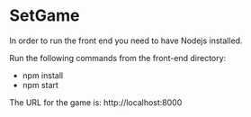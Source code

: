 # SetGame

In order to run the front end you need to have Nodejs installed.

Run the following commands from the front-end directory:
- npm install
- npm start

The URL for the game is: http://localhost:8000
